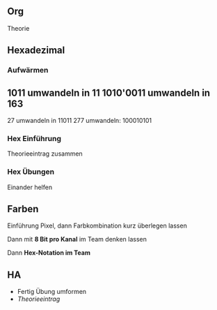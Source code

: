 ## Org
Theorie

## Hexadezimal

### Aufwärmen
1011 umwandeln in 11
1010'0011 umwandeln in 163
-
27 umwandeln in  11011
277 umwandeln: 100010101

### Hex Einführung
Theorieeintrag zusammen

### Hex Übungen
Einander helfen

## Farben

Einführung Pixel, dann Farbkombination kurz überlegen lassen

Dann mit **8 Bit pro Kanal** im Team denken lassen

Dann **Hex-Notation im Team**

## HA
- Fertig Übung umformen 
- *Theorieeintrag*